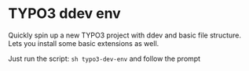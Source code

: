 
# TYPO3 ddev env

Quickly spin up a new TYPO3 project with ddev and basic file structure.
Lets you install some basic extensions as well.

Just run the script: `sh typo3-dev-env` and follow the prompt
